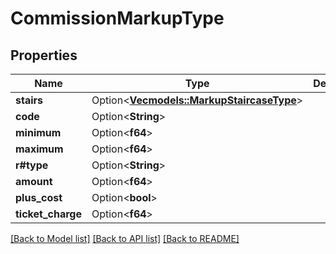# CommissionMarkupType

## Properties

Name | Type | Description | Notes
------------ | ------------- | ------------- | -------------
**stairs** | Option<[**Vec<models::MarkupStaircaseType>**](MarkupStaircaseType.md)> |  | [optional]
**code** | Option<**String**> |  | [optional]
**minimum** | Option<**f64**> |  | [optional]
**maximum** | Option<**f64**> |  | [optional]
**r#type** | Option<**String**> |  | [optional]
**amount** | Option<**f64**> |  | [optional]
**plus_cost** | Option<**bool**> |  | [optional]
**ticket_charge** | Option<**f64**> |  | [optional]

[[Back to Model list]](../README.md#documentation-for-models) [[Back to API list]](../README.md#documentation-for-api-endpoints) [[Back to README]](../README.md)
